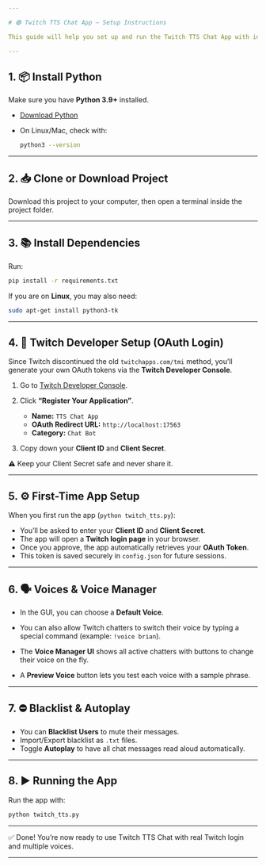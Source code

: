 ```yaml
---

# 🟣 Twitch TTS Chat App – Setup Instructions

This guide will help you set up and run the Twitch TTS Chat App with integrated Twitch login, customizable voices, and blacklist/voice management.

---
```


## 1. 📦 Install Python

Make sure you have **Python 3.9+** installed.

* [Download Python](https://www.python.org/downloads/)
* On Linux/Mac, check with:

  ```bash
  python3 --version
  ```

---

## 2. 📥 Clone or Download Project

Download this project to your computer, then open a terminal inside the project folder.

---

## 3. 📚 Install Dependencies

Run:

```bash
pip install -r requirements.txt
```

If you are on **Linux**, you may also need:

```bash
sudo apt-get install python3-tk
```

---

## 4. 🔑 Twitch Developer Setup (OAuth Login)

Since Twitch discontinued the old `twitchapps.com/tmi` method, you’ll generate your own OAuth tokens via the **Twitch Developer Console**.

1. Go to [Twitch Developer Console](https://dev.twitch.tv/console/apps).
2. Click **“Register Your Application”**.

   * **Name:** `TTS Chat App`
   * **OAuth Redirect URL:** `http://localhost:17563`
   * **Category:** `Chat Bot`
3. Copy down your **Client ID** and **Client Secret**.

⚠️ Keep your Client Secret safe and never share it.

---

## 5. ⚙️ First-Time App Setup

When you first run the app (`python twitch_tts.py`):

* You’ll be asked to enter your **Client ID** and **Client Secret**.
* The app will open a **Twitch login page** in your browser.
* Once you approve, the app automatically retrieves your **OAuth Token**.
* This token is saved securely in `config.json` for future sessions.

---

## 6. 🗣️ Voices & Voice Manager

* In the GUI, you can choose a **Default Voice**.
* You can also allow Twitch chatters to switch their voice by typing a special command (example: `!voice brian`).
* The **Voice Manager UI** shows all active chatters with buttons to change their voice on the fly.
* A **Preview Voice** button lets you test each voice with a sample phrase.

  <!-- TODO: Allow entering a custom preview message for better testing -->  

---

## 7. ⛔ Blacklist & Autoplay

* You can **Blacklist Users** to mute their messages.
* Import/Export blacklist as `.txt` files.
* Toggle **Autoplay** to have all chat messages read aloud automatically.

---

## 8. ▶️ Running the App

Run the app with:

```bash
python twitch_tts.py
```

---

✅ Done! You’re now ready to use Twitch TTS Chat with real Twitch login and multiple voices.

---

